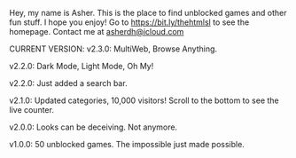 Hey, my name is Asher. This is the place to find unblocked games and other fun stuff. I hope you enjoy! Go to https://bit.ly/thehtmlsl to see the homepage. Contact me at asherdh@icloud.com

CURRENT VERSION:
v2.3.0: MultiWeb, Browse Anything.

v2.2.0: Dark Mode, Light Mode, Oh My!

v2.2.0: Just added a search bar.

v2.1.0: Updated categories, 10,000 visitors! Scroll to the bottom to see the live counter.

v2.0.0: Looks can be deceiving. Not anymore.

v1.0.0: 50 unblocked games. The impossible just made possible.



